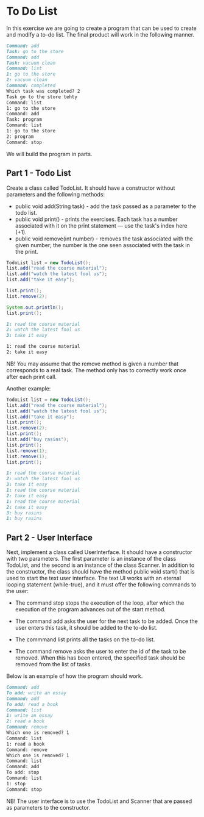 
# To Do List

In this exercise we are going to create a program that can be used to create and modify a to-do list. The final product will work in the following manner.

```markdown
Command: add
Task: go to the store
Command: add
Task: vacuum clean
Command: list
1: go to the store
2: vacuum clean
Command: completed
Which task was completed? 2
Task go to the store tehty
Command: list
1: go to the store
Command: add
Task: program
Command: list
1: go to the store
2: program
Command: stop
```

We will build the program in parts.

## Part 1 - Todo List

Create a class called TodoList. It should have a constructor without parameters and the following methods:

- public void add(String task) - add the task passed as a parameter to the todo list.
- public void print() - prints the exercises. Each task has a number associated with it on the print statement — use the task's index here (+1).
- public void remove(int number) - removes the task associated with the given number; the number is the one seen associated with the task in the print.

```java
TodoList list = new TodoList();
list.add("read the course material");
list.add("watch the latest fool us");
list.add("take it easy");

list.print();
list.remove(2);

System.out.println();
list.print();
```

```markdown
1: read the course material
2: watch the latest fool us
3: take it easy

1: read the course material
2: take it easy
```

NB! You may assume that the remove method is given a number that corresponds to a real task. The method only has to correctly work once after each print call.

Another example:

```java
TodoList list = new TodoList();
list.add("read the course material");
list.add("watch the latest fool us");
list.add("take it easy");
list.print();
list.remove(2);
list.print();
list.add("buy rasins");
list.print();
list.remove(1);
list.remove(1);
list.print();
```

```markdown
1: read the course material
2: watch the latest fool us
3: take it easy
1: read the course material
2: take it easy
1: read the course material
2: take it easy
3: buy rasins
1: buy rasins
```

## Part 2 - User Interface

Next, implement a class called UserInterface. It should have a constructor with two parameters. The first parameter is an instance of the class TodoList, and the second is an instance of the class Scanner. In addition to the constructor, the class should have the method public void start() that is used to start the text user interface. The text UI works with an eternal looping statement (while-true), and it must offer the following commands to the user:

- The command stop stops the execution of the loop, after which the execution of the program advances out of the start method.

- The command add asks the user for the next task to be added. Once the user enters this task, it should be added to the to-do list.

- The commmand list prints all the tasks on the to-do list.

- The command remove asks the user to enter the id of the task to be removed. When this has been entered, the specified task should be removed from the list of tasks.

Below is an example of how the program should work.

```markdown
Command: add
To add: write an essay
Command: add
To add: read a book
Command: list
1: write an essay
2: read a book
Command: remove
Which one is removed? 1
Command: list
1: read a book
Command: remove
Which one is removed? 1
Command: list
Command: add
To add: stop
Command: list
1: stop
Command: stop
```

NB! The user interface is to use the TodoList and Scanner that are passed as parameters to the constructor.
